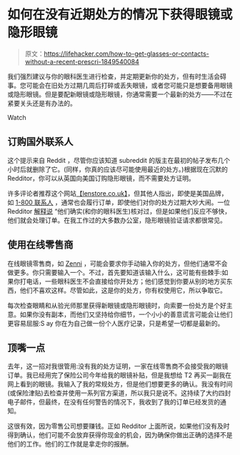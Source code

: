 # 如何在没有近期处方的情况下获得眼镜或隐形眼镜

> 原文：<https://lifehacker.com/how-to-get-glasses-or-contacts-without-a-recent-prescri-1849540084>

我们强烈建议与你的眼科医生进行检查，并定期更新你的处方，但有时生活会碍事。您可能会在旧处方过期几周后打碎或丢失眼镜，或者您可能只是想要备用眼镜或隐形眼镜。但是要配新眼镜或隐形眼镜，你通常需要一个最新的处方——不过在紧要关头还是有办法的。

Watch

## **订购国外联系人**

这个提示来自 Reddit ，尽管你应该知道 subreddit 的版主在最初的帖子发布几个小时后就删除了它。(同样，你真的应该尽可能使用最近的处方。)根据现在沉默的 Redditor，你可以从英国向美国订购隐形眼镜，而不需要处方证明。

许多评论者推荐这个网站[【lenstore.co.uk】](https://www.lenstore.co.uk/)，但其他人指出，即使是美国品牌，如 [1-800 联系人](https://www.1800contacts.com/?ef_id=Cj0KCQjwmouZBhDSARIsALYcour5pod7UkmT1nuaZTMc1zhiIAlRrRUmNUUPLMpzy3TVQcareOLa91EaAiEOEALw_wcB:G:s&s_kwcid=AL!4587!3!406626449272!e!!g!!1%20800%20contacts&adlid=kwd-28294841x4896473171x92218691&ac=PS.Google.Brand.e.c.Google_USCA_Search_Brand_Exact_Desktop.1%20800%20contacts&gclid=Cj0KCQjwmouZBhDSARIsALYcour5pod7UkmT1nuaZTMc1zhiIAlRrRUmNUUPLMpzy3TVQcareOLa91EaAiEOEALw_wcB) ，通常也会履行订单，即使他们对你的处方过期大吵大闹。一位 Redditor [解释说](https://www.reddit.com/r/LifeProTips/comments/xej9cj/comment/ioh7pyh/?utm_source=reddit&utm_medium=web2x&context=3) “他们确实(和你的眼科医生)核对过，但是如果他们反应不够快，他们就会处理订单。在我工作过的大多数办公室，隐形眼镜验证请求都很常见。

## **使用在线零售商**

在线眼镜零售商，如 [Zenni](https://www.zennioptical.com/?ds_rl=1287780&gclid=Cj0KCQjwmouZBhDSARIsALYcouruwkx2qpHWAHz80tivC_ve96_ntBabHQpBTU1Sgh3Z1SPs-9bhmpYaAqMgEALw_wcB&gclsrc=aw.ds) ，可能会要求你手动输入你的处方，但他们通常不会做更多。你只需要输入一个。不过，首先要知道该输入什么，这可能有些棘手:如果你打电话，一些眼科医生不会直接给你开处方；他们感觉到你要从别的地方买东西，他们不喜欢这样。尽管如此，这是你的处方，你有权使用它，所以争取它。

每次检查眼睛和从验光师那里获得新眼镜或隐形眼镜时，向索要一份处方是个好主意。如果你没有副本，而他们又坚持给你细节，一个小小的善意谎言可能会让他们更容易屈服:S ay 你在为自己做一份个人医疗记录，只是希望一切都是最新的。

## **顶嘴一点**

去年，这一招对我很管用:没有我的处方证明，一家在线零售商不会接受我的眼镜订单。我已经用完了保险公司今年给我的眼镜补贴，但是我想给 T2 再买一副我在网上看到的眼镜。我输入了我的常规处方，但是他们想要更多的确认。我没有时间(或保险津贴)去检查并使用一系列官方渠道，所以我只是说不。这持续了大约四封电子邮件，但最终，在没有任何警告的情况下，我收到了我的订单已经发货的通知。

这很有效，因为零售公司想要赚钱。正如 Redditor 上面所说，如果他们没有及时得到确认，他们可能不会放弃获得你现金的机会，因为确保你做出正确的选择不是他们的工作。他们的工作就是拿走你的报酬。